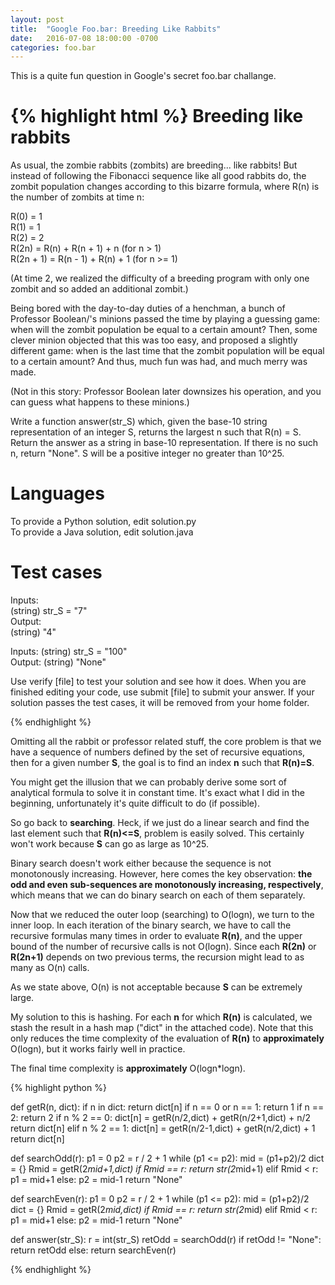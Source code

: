 ```yaml
---
layout: post
title:  "Google Foo.bar: Breeding Like Rabbits"
date:   2016-07-08 18:00:00 -0700
categories: foo.bar
---
```


This is a quite fun question in Google's secret foo.bar challange.

{% highlight html %}
Breeding like rabbits  
=====================  
As usual, the zombie rabbits (zombits) are breeding... like rabbits! But instead of following the Fibonacci sequence like all good rabbits do, the zombit population changes according to this bizarre formula, where R(n) is the number of zombits at time n:  
 
R(0) = 1  
R(1) = 1  
R(2) = 2  
R(2n) = R(n) + R(n + 1) + n (for n > 1)  
R(2n + 1) = R(n - 1) + R(n) + 1 (for n >= 1)  
 
(At time 2, we realized the difficulty of a breeding program with only one zombit and so added an additional zombit.)  
 
Being bored with the day-to-day duties of a henchman, a bunch of Professor Boolean/'s minions passed the time by playing a guessing game: when will the zombit population be equal to a certain amount? Then, some clever minion objected that this was too easy, and proposed a slightly different game: when is the last time that the zombit population will be equal to a certain amount? And thus, much fun was had, and much merry was made.  
 
(Not in this story: Professor Boolean later downsizes his operation, and you can guess what happens to these minions.)  
 
Write a function answer(str_S) which, given the base-10 string representation of an integer S, returns the largest n such that R(n) = S. Return the answer as a string in base-10 representation. If there is no such n, return "None". S will be a positive integer no greater than 10^25.  
 
Languages 
 =========  
To provide a Python solution, edit solution.py  
To provide a Java solution, edit solution.java 
 
Test cases 
 ==========  
Inputs:  
(string) str_S = "7"  
Output:  
(string) "4"  
 
Inputs: (string) str_S = "100"  
Output: (string) "None"  
 
Use verify [file] to test your solution and see how it does. When you are finished editing your code, use submit [file] to submit your answer. If your solution passes the test cases, it will be removed from your home folder. 

{% endhighlight %}

Omitting all the rabbit or professor related stuff, the core problem is that we have a sequence of numbers defined by the set of recursive equations, then for a given number **S**, the goal is to find an index **n** such that **R(n)=S**.

You might get the illusion that we can probably derive some sort of analytical formula to solve it in constant time. It's exact what I did in the beginning, unfortunately it's quite difficult to do (if possible).

So go back to **searching**. Heck, if we just do a linear search and find the last element such that **R(n)<=S**, problem is easily solved. This certainly won't work because **S** can go as large as 10^25.

Binary search doesn't work either because the sequence is not monotonously increasing. However, here comes the key observation: **the odd and even sub-sequences are monotonously increasing, respectively**, which means that we can do binary search on each of them separately.

Now that we reduced the outer loop (searching) to O(logn), we turn to the inner loop. In each iteration of the binary search, we have to call the recursive formulas many times in order to evaluate **R(n)**, and the upper bound of the number of recursive calls is not O(logn). Since each **R(2n)** or **R(2n+1)** depends on two previous terms, the recursion might lead to as many as O(n) calls.

As we state above, O(n) is not acceptable because **S** can be extremely large.

My solution to this is hashing. For each **n** for which **R(n)** is calculated, we stash the result in a hash map ("dict" in the attached code). Note that this only reduces the time complexity of the evaluation of **R(n)** to **approximately** O(logn), but it works fairly well in practice.

The final time complexity is **approximately** O(logn*logn).

{% highlight python %}

def getR(n, dict): 
    if n in dict: 
        return dict[n] 
    if n == 0 or n == 1: 
        return 1 
    if n == 2: 
        return 2 
    if n % 2 == 0: 
        dict[n] = getR(n/2,dict) + getR(n/2+1,dict) + n/2 
        return dict[n] 
    elif n % 2 == 1: 
        dict[n] = getR(n/2-1,dict) + getR(n/2,dict) + 1 
        return dict[n]

def searchOdd(r): 
    p1 = 0 
    p2 = r / 2 + 1 
    while (p1 <= p2): 
        mid = (p1+p2)/2 
        dict = {} 
        Rmid = getR(2*mid+1,dict) 
        if Rmid == r: 
            return str(2*mid+1) 
        elif Rmid < r: 
            p1 = mid+1 
        else: 
            p2 = mid-1 
    return "None"

def searchEven(r): 
    p1 = 0 
    p2 = r / 2 + 1 
    while (p1 <= p2): 
        mid = (p1+p2)/2 
        dict = {} 
        Rmid = getR(2*mid,dict) 
        if Rmid == r: 
            return str(2*mid) 
        elif Rmid < r: 
            p1 = mid+1 
        else: 
            p2 = mid-1 
    return "None"

def answer(str_S): 
    r = int(str_S) 
    retOdd = searchOdd(r) 
    if retOdd != "None": 
        return retOdd 
    else: 
        return searchEven(r) 

{% endhighlight %}


